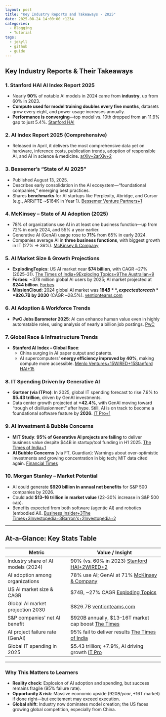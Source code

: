 ```yaml
---
layout: post
title: "Key Industry Reports and Takeaways - 2025"
date: 2025-08-24 14:00:00 +1234
categories:
  - Blogging
  - Tutorial
tags:
  - jekyll
  - github
  - guide
---
```

## Key Industry Reports & Their Takeaways

### 1. Stanford HAI AI Index Report 2025

- Nearly **90%** of notable AI models in 2024 came from **industry**, up from 60% in 2023.
- **Compute used for model training doubles every five months**, datasets grow every eight, and power usage increases annually.
- **Performance is converging**—top model vs. 10th dropped from an 11.9% gap to just 5.4%. [Stanford HAI](https://hai.stanford.edu/ai-index/2025-ai-index-report?utm_source=chatgpt.com)

### 2. AI Index Report 2025 (Comprehensive)

- Released in April, it delivers the most comprehensive data yet on hardware, inference costs, publication trends, adoption of responsible AI, and AI in science & medicine. [arXiv+2arXiv+2](https://arxiv.org/abs/2504.07139?utm_source=chatgpt.com)

### 3. Bessemer’s “State of AI 2025”

- Published August 13, 2025.
- Describes early consolidation in the AI ecosystem—“foundational companies,” emerging best practices.
- Shares **benchmarks** for AI startups like Perplexity, Abridge, and Cursor (e.g., ARR/FTE ~$164K in Year 1). [Bessemer Venture Partners+1](https://www.bvp.com/atlas/the-state-of-ai-2025?utm_source=chatgpt.com)

### 4. McKinsey – State of AI Adoption (2025)

- 78% of organizations use AI in at least one business function—up from 72% in early 2024, and 55% a year earlier.
- Generative AI (GenAI) usage rose to **71%** from 65% in early 2024.
- Companies average AI in **three business functions**, with biggest growth in IT (27% → 36%). [McKinsey & Company](https://www.mckinsey.com/capabilities/quantumblack/our-insights/the-state-of-ai?utm_source=chatgpt.com)

### 5. AI Market Size & Growth Projections

- **ExplodingTopics**: US AI market near **$74 billion**, with CAGR ~27% (2025–31). [The Times of India+9Exploding Topics+9The Australian+9](https://explodingtopics.com/blog/ai-statistics?utm_source=chatgpt.com)
- **Forbes**: ~378 million global AI users by 2025; AI market projected at **$244 billion**. [Forbes](https://www.forbes.com/sites/bernardmarr/2025/06/03/mind-blowing-ai-statistics-everyone-must-know-about-now-in-2025/?utm_source=chatgpt.com)
- **MissionCloud**: 2024 global AI market was **$184B**, expected to reach **$826.7B by 2030** (CAGR ~28.5%). [ventionteams.com](https://ventionteams.com/solutions/ai/report?utm_source=chatgpt.com)

### 6. AI Adoption & Workforce Trends

- **PwC Jobs Barometer 2025**: AI can enhance human value even in highly automatable roles, using analysis of nearly a billion job postings. [PwC](https://www.pwc.com/gx/en/issues/artificial-intelligence/ai-jobs-barometer.html?utm_source=chatgpt.com)

### 7. Global Race & Infrastructure Trends

- **Stanford AI Index – Global Race**:
  - China surging in AI paper output and patents.
  - AI supercomputers' **energy efficiency improved by 40%**, making compute more accessible. [Menlo Ventures+15WIRED+15Stanford HAI+15](https://www.wired.com/story/stanford-study-global-artificial-intelligence-index?utm_source=chatgpt.com)

### 8. IT Spending Driven by Generative AI

- **Gartner (via ITPro)**: In 2025, global IT spending forecast to rise 7.9% to **$5.43 trillion**, driven by GenAI investments.
- Data center growth projected at **+42.4%**, with GenAI moving toward “trough of disillusionment” after hype. Still, AI is on track to become a foundational software feature by **2026**. [IT Pro+1](https://www.itpro.com/business/business-strategy/generative-ai-enthusiasm-continues-to-beat-out-business-uncertainty?utm_source=chatgpt.com)

### 9. AI Investment & Bubble Concerns

- **MIT Study**: **95% of Generative AI projects are failing** to deliver business value despite $44B in startup/tool funding in H1 2025. [The Times of India+1](https://timesofindia.indiatimes.com/technology/tech-news/mit-study-finds-95-of-generative-ai-projects-are-failing-only-hype-little-transformation/articleshow/123453071.cms?utm_source=chatgpt.com)
- **AI Bubble Concerns** (via FT, Guardian): Warnings about over-optimistic investments and growing concentration in big tech; MIT data cited again. [Financial Times](https://www.ft.com/content/c44c32cd-da47-4ba6-a67a-30c0059931bb?utm_source=chatgpt.com)

### 10. Morgan Stanley – Market Potential

- AI could generate **$920 billion in annual net benefits** for S&P 500 companies by 2026.
- Could add **$13–16 trillion in market value** (22–30% increase in S&P 500 cap).
- Benefits expected from both software (agentic AI) and robotics (embodied AI). [Business Insider+3The Times+3Investopedia+3](https://www.thetimes.co.uk/article/ai-adoption-could-add-billions-to-s-and-p-500-says-morgan-stanley-lmvhrvmvf?utm_source=chatgpt.com)[Barron's+2Investopedia+2](https://www.barrons.com/articles/morgan-stanley-on-ai-big-spending-big-value-creation-147c799e?utm_source=chatgpt.com)

---

## At-a-Glance: Key Stats Table

| Metric | Value / Insight |
|---|---|
| Industry share of AI models (2024) | 90% (vs. 60% in 2023) [Stanford HAI+2WIRED+2](https://hai.stanford.edu/ai-index/2025-ai-index-report?utm_source=chatgpt.com) |
| AI adoption among organizations | 78% use AI; GenAI at 71% [McKinsey & Company](https://www.mckinsey.com/capabilities/quantumblack/our-insights/the-state-of-ai?utm_source=chatgpt.com) |
| US AI market size & CAGR | $74B, ~27% CAGR [Exploding Topics](https://explodingtopics.com/blog/ai-statistics?utm_source=chatgpt.com) |
| Global AI market projection 2030 | $826.7B [ventionteams.com](https://ventionteams.com/solutions/ai/report?utm_source=chatgpt.com) |
| S&P companies' net AI benefit | $920B annually, $13–16T market cap boost [The Times](https://www.thetimes.co.uk/article/ai-adoption-could-add-billions-to-s-and-p-500-says-morgan-stanley-lmvhrvmvf?utm_source=chatgpt.com) |
| AI project failure rate (GenAI) | 95% fail to deliver results [The Times of India](https://timesofindia.indiatimes.com/technology/tech-news/mit-study-finds-95-of-generative-ai-projects-are-failing-only-hype-little-transformation/articleshow/123453071.cms?utm_source=chatgpt.com) |
| Global IT spending in 2025 | $5.43 trillion; +7.9%, AI driving growth [IT Pro](https://www.itpro.com/business/business-strategy/generative-ai-enthusiasm-continues-to-beat-out-business-uncertainty?utm_source=chatgpt.com) |

---

### Why This Matters to Learners

- **Reality check**: Explosion of AI adoption and spending, but success remains fragile (95% failure rate).
- **Opportunity & risk**: Massive economic upside ($920B/year, +$16T market) if done right—but excitement may exceed execution.
- **Global shift**: Industry now dominates model creation; the US faces growing global competition, especially from China.
